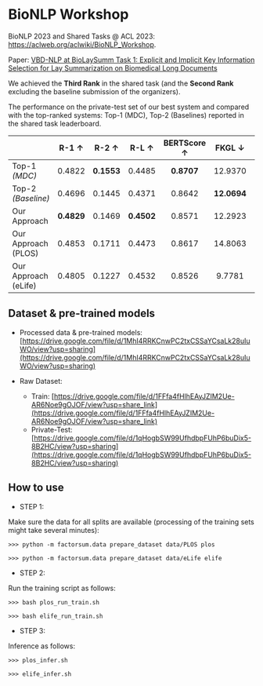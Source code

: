 # BioNLP Workshop

BioNLP 2023 and Shared Tasks @ ACL 2023: https://aclweb.org/aclwiki/BioNLP_Workshop. 

Paper: [VBD-NLP at BioLaySumm Task 1: Explicit and Implicit Key Information Selection for Lay Summarization on Biomedical Long Documents](https://aclanthology.org/2023.bionlp-1.60/)

We achieved the **Third Rank** in the shared task (and the **Second Rank** excluding the baseline submission of the organizers). 

The performance on the private-test set of our best system and compared with the top-ranked systems: Top-1 (MDC), Top-2 (Baselines) reported in the shared task leaderboard.

|                          | R-1 &uarr;   | R-2 &uarr;   | R-L &uarr;    | BERTScore &uarr;   | FKGL &darr;   | DCRS &darr;   | BARTScore &uarr;   |
|--------------------------|:------------:|:------------:|:-------------:|:------------------:|:-------------:|:-------------:|:------------------:|
| Top-1 *(MDC)*            |    0.4822    |  **0.1553**  |    0.4485     |     **0.8707**     |    12.9370    |    10.2058    |      -1.1771       |
| Top-2 *(Baseline)*       |    0.4696    |    0.1445    |    0.4371     |       0.8642       |  **12.0694**  |    10.2487    |    **-0.8305**     |
| Our Approach             |  **0.4829**  |    0.1469    |  **0.4502**   |       0.8571       |    12.2923    |  **10.0862**  |      -1.7357       |
| Our Approach<br/>(PLOS)  |    0.4853    |    0.1711    |    0.4473     |       0.8617       |    14.8063    |    11.5870    |      -1.3791       |
| Our Approach<br/>(eLife) |    0.4805    |    0.1227    |    0.4532     |       0.8526       |    9.7781     |    8.5854     |      -2.0924       |


## Dataset & pre-trained models

- Processed data & pre-trained models: [https://drive.google.com/file/d/1MhI4RRKCnwPC2txCSSaYCsaLk28uIuWO/view?usp=sharing](https://drive.google.com/file/d/1MhI4RRKCnwPC2txCSSaYCsaLk28uIuWO/view?usp=sharing)

- Raw Dataset: 
  - Train: [https://drive.google.com/file/d/1FFfa4fHlhEAyJZIM2Ue-AR6Noe9gOJOF/view?usp=share_link](https://drive.google.com/file/d/1FFfa4fHlhEAyJZIM2Ue-AR6Noe9gOJOF/view?usp=share_link)    
  - Private-Test: [https://drive.google.com/file/d/1qHogbSW99UfhdbpFUhP6buDix5-8B2HC/view?usp=sharing](https://drive.google.com/file/d/1qHogbSW99UfhdbpFUhP6buDix5-8B2HC/view?usp=sharing)


## How to use

- STEP 1: 

Make sure the data for all splits are available (processing of the training sets might take several minutes):

```shell
>>> python -m factorsum.data prepare_dataset data/PLOS plos

>>> python -m factorsum.data prepare_dataset data/eLife elife
```

- STEP 2:

Run the training script as follows:

```shell
>>> bash plos_run_train.sh

>>> bash elife_run_train.sh

```

- STEP 3: 

Inference as follows:

```shell
>>> plos_infer.sh

>>> elife_infer.sh
```

